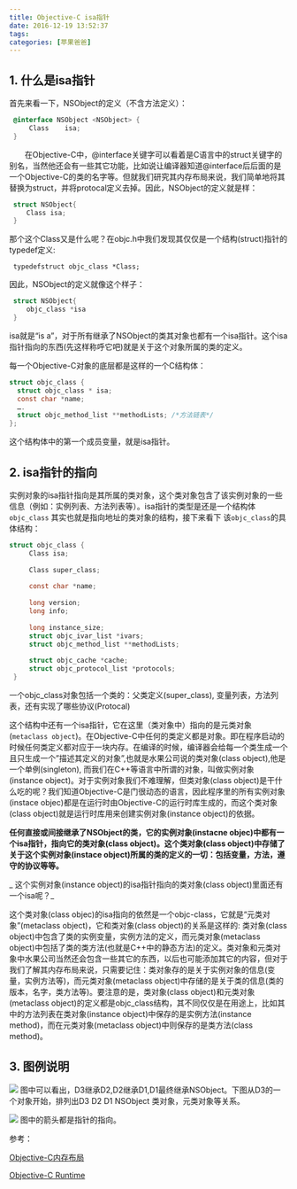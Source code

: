 ```yaml
---
title: Objective-C isa指针
date: 2016-12-19 13:52:37
tags:  
categories: [苹果爸爸]
---
```



## 1. 什么是isa指针

首先来看一下，NSObject的定义（不含方法定义）：

``` objectivec
 @interface NSObject <NSObject> {
     Class    isa;
 } 
 ```
 
　　在Objective-C中，@interface关键字可以看着是C语言中的struct关键字的别名，当然他还会有一些其它功能，比如说让编译器知道@interface后后面的是一个Objective-C的类的名字等。但就我们研究其内存布局来说，我们简单地将其替换为struct，并将protocal定义去掉。因此，NSObject的定义就是样：

``` objectivec
 struct NSObject{
 　　Class isa;
 }
 ```
 
那个这个Class又是什么呢？在objc.h中我们发现其仅仅是一个结构(struct)指针的typedef定义:
<!-- more -->

	 typedefstruct objc_class *Class;
 因此，NSObject的定义就像这个样子：

``` objectivec
 struct NSObject{
 　　objc_class *isa
 }
 ```

isa就是“is a”，对于所有继承了NSObject的类其对象也都有一个isa指针。这个isa指针指向的东西(先这样称呼它吧)就是关于这个对象所属的类的定义。

每一个Objective-C对象的底层都是这样的一个C结构体：

``` objectivec
struct objc_class {
  struct objc_class * isa;
  const char *name;
  ….
  struct objc_method_list **methodLists; /*方法链表*/
};
```

这个结构体中的第一个成员变量，就是isa指针。

## 2. isa指针的指向 
实例对象的isa指针指向是其所属的类对象，这个类对象包含了该实例对象的一些信息（例如：实例列表、方法列表等）。isa指针的类型是还是一个结构体 `objc_class` 其实也就是指向地址的类对象的结构，接下来看下 该`objc_class`的具体结构：


``` objectivec
struct objc_class {  
     Class isa;  
       
     Class super_class;  
       
     const char *name;  
       
     long version;  
     long info;  
       
     long instance_size;  
     struct objc_ivar_list *ivars;  
     struct objc_method_list **methodLists;   
       
     struct objc_cache *cache;  
     struct objc_protocol_list *protocols;     
 } 
```

一个objc_class对象包括一个类的：父类定义(super_class), 变量列表，方法列表，还有实现了哪些协议(Protocal)

这个结构中还有一个isa指针，它在这里（类对象中）指向的是元类对象(`metaclass object`)。在Objective-C中任何的类定义都是对象。即在程序启动的时候任何类定义都对应于一块内存。在编译的时候，编译器会给每一个类生成一个且只生成一个”描述其定义的对象”,也就是水果公司说的类对象(class object),他是一个单例(singleton), 而我们在C++等语言中所谓的对象，叫做实例对象(instance object)。对于实例对象我们不难理解，但类对象(class object)是干什么吃的呢？我们知道Objective-C是门很动态的语言，因此程序里的所有实例对象(instace objec)都是在运行时由Objective-C的运行时库生成的，而这个类对象(class object)就是运行时库用来创建实例对象(instance object)的依据。

__任何直接或间接继承了NSObject的类，它的实例对象(instacne objec)中都有一个isa指针，指向它的类对象(class object)。这个类对象(class object)中存储了关于这个实例对象(instace object)所属的类的定义的一切：包括变量，方法，遵守的协议等等。__

_ 这个实例对象(instance object)的isa指针指向的类对象(class object)里面还有一个isa呢？_

这个类对象(class objec)的isa指向的依然是一个objc-class，它就是“元类对象”(metaclass object)，它和类对象(class object)的关系是这样的:  类对象(class object)中包含了类的实例变量，实例方法的定义，而元类对象(metaclass object)中包括了类的类方法(也就是C++中的静态方法)的定义。类对象和元类对象中水果公司当然还会包含一些其它的东西，以后也可能添加其它的内容，但对于我们了解其内存布局来说，只需要记住：类对象存的是关于实例对象的信息(变量，实例方法等)，而元类对象(metaclass object)中存储的是关于类的信息(类的版本，名字，类方法等)。要注意的是，类对象(class object)和元类对象(metaclass object)的定义都是objc_class结构，其不同仅仅是在用途上，比如其中的方法列表在类对象(instance object)中保存的是实例方法(instance method)，而在元类对象(metaclass object)中则保存的是类方法(class method)。



## 3. 图例说明

![](http://img.my.csdn.net/uploads/201210/21/1350831500_2327.jpg)
图中可以看出，D3继承D2,D2继承D1,D1最终继承NSObject。下图从D3的一个对象开始，排列出D3 D2 D1 NSObject 类对象，元类对象等关系。

![](http://img.my.csdn.net/uploads/201210/21/1350831599_3230.png)
图中的箭头都是指针的指向。



参考：

[Objective-C内存布局](http://www.cnblogs.com/csutanyu/archive/2011/12/12/Objective-C_memory_layout.html)

[Objective-C Runtime](https://developer.apple.com/reference/objectivec/1657527-objective_c_runtime?language=objc)



